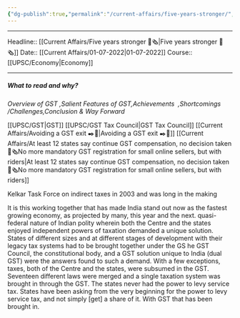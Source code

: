 ```yaml
---
{"dg-publish":true,"permalink":"/current-affairs/five-years-stronger/","dgHomeLink":true,"dgPassFrontmatter":false}
---
```


----
Headline:: [[Current Affairs/Five years stronger 📰🗞️|Five years stronger 📰🗞️]]
Date:: [[Current Affairs/01-07-2022|01-07-2022]]
Course:: [[UPSC/Economy|Economy]] 

----
##### What to read and why? 


_Overview of GST ,Salient Features of GST,Achievements  ,Shortcomings /Challenges,Conclusion & Way Forward_

[[UPSC/GST|GST]]
[[UPSC/GST Tax Council|GST Tax Council]]
[[Current Affairs/Avoiding a GST exit ✒️💭|Avoiding a GST exit ✒️💭]]
[[Current Affairs/At least 12 states say continue GST compensation, no decision taken📰🗞️No more mandatory GST registration for small online sellers, but with riders|At least 12 states say continue GST compensation, no decision taken📰🗞️No more mandatory GST registration for small online sellers, but with riders]]

Kelkar Task Force on indirect taxes in 2003 and was long in the making

It is this working together that has made India stand out now as the fastest growing economy, as projected by many, this year and the next.
quasi-federal nature of Indian polity wherein both the Centre and the states enjoyed independent powers of taxation demanded a unique solution. States of different sizes and at different stages of development with their legacy tax systems had to be brought together under the GS
he GST Council, the constitutional body, and a GST solution unique to India (dual GST) were the answers found to such a demand. With a few exceptions, taxes, both of the Centre and the states, were subsumed in the GST. Seventeen different laws were merged and a single taxation system was brought in through the GST.
The states never had the power to levy service tax. States have been asking from the very beginning for the power to levy service tax, and not simply [get] a share of it. With GST that has been brought in.









